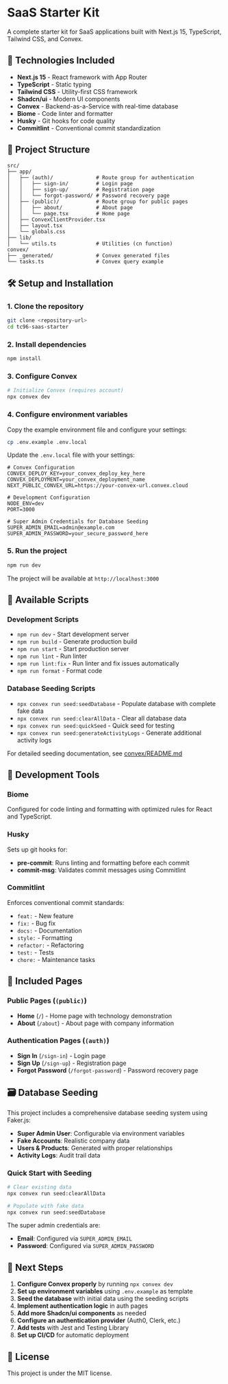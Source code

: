 # SaaS Starter Kit

A complete starter kit for SaaS applications built with Next.js 15, TypeScript, Tailwind CSS, and Convex.

## 🚀 Technologies Included

- **Next.js 15** - React framework with App Router
- **TypeScript** - Static typing
- **Tailwind CSS** - Utility-first CSS framework
- **Shadcn/ui** - Modern UI components
- **Convex** - Backend-as-a-Service with real-time database
- **Biome** - Code linter and formatter
- **Husky** - Git hooks for code quality
- **Commitlint** - Conventional commit standardization

## 📁 Project Structure

```
src/
├── app/
│   ├── (auth)/              # Route group for authentication
│   │   ├── sign-in/         # Login page
│   │   ├── sign-up/         # Registration page
│   │   └── forgot-password/ # Password recovery page
│   ├── (public)/            # Route group for public pages
│   │   ├── about/           # About page
│   │   └── page.tsx         # Home page
│   ├── ConvexClientProvider.tsx
│   ├── layout.tsx
│   └── globals.css
├── lib/
│   └── utils.ts             # Utilities (cn function)
convex/
├── _generated/              # Convex generated files
└── tasks.ts                 # Convex query example
```

## 🛠️ Setup and Installation

### 1. Clone the repository
```bash
git clone <repository-url>
cd tc96-saas-starter
```

### 2. Install dependencies
```bash
npm install
```

### 3. Configure Convex
```bash
# Initialize Convex (requires account)
npx convex dev
```

### 4. Configure environment variables
Copy the example environment file and configure your settings:
```bash
cp .env.example .env.local
```

Update the `.env.local` file with your settings:
```env
# Convex Configuration
CONVEX_DEPLOY_KEY=your_convex_deploy_key_here
CONVEX_DEPLOYMENT=your_convex_deployment_name
NEXT_PUBLIC_CONVEX_URL=https://your-convex-url.convex.cloud

# Development Configuration
NODE_ENV=dev
PORT=3000

# Super Admin Credentials for Database Seeding
SUPER_ADMIN_EMAIL=admin@example.com
SUPER_ADMIN_PASSWORD=your_secure_password_here
```

### 5. Run the project
```bash
npm run dev
```

The project will be available at `http://localhost:3000`

## 📝 Available Scripts

### Development Scripts
- `npm run dev` - Start development server
- `npm run build` - Generate production build
- `npm run start` - Start production server
- `npm run lint` - Run linter
- `npm run lint:fix` - Run linter and fix issues automatically
- `npm run format` - Format code

### Database Seeding Scripts
- `npx convex run seed:seedDatabase` - Populate database with complete fake data
- `npx convex run seed:clearAllData` - Clear all database data
- `npx convex run seed:quickSeed` - Quick seed for testing
- `npx convex run seed:generateActivityLogs` - Generate additional activity logs

For detailed seeding documentation, see [convex/README.md](./convex/README.md)

## 🔧 Development Tools

### Biome
Configured for code linting and formatting with optimized rules for React and TypeScript.

### Husky
Sets up git hooks for:
- **pre-commit**: Runs linting and formatting before each commit
- **commit-msg**: Validates commit messages using Commitlint

### Commitlint
Enforces conventional commit standards:
- `feat:` - New feature
- `fix:` - Bug fix
- `docs:` - Documentation
- `style:` - Formatting
- `refactor:` - Refactoring
- `test:` - Tests
- `chore:` - Maintenance tasks

## 🎨 Included Pages

### Public Pages (`(public)`)
- **Home** (`/`) - Home page with technology demonstration
- **About** (`/about`) - About page with company information

### Authentication Pages (`(auth)`)
- **Sign In** (`/sign-in`) - Login page
- **Sign Up** (`/sign-up`) - Registration page
- **Forgot Password** (`/forgot-password`) - Password recovery page

## 🗃️ Database Seeding

This project includes a comprehensive database seeding system using Faker.js:

- **Super Admin User**: Configurable via environment variables
- **Fake Accounts**: Realistic company data
- **Users & Products**: Generated with proper relationships
- **Activity Logs**: Audit trail data

### Quick Start with Seeding
```bash
# Clear existing data
npx convex run seed:clearAllData

# Populate with fake data
npx convex run seed:seedDatabase
```

The super admin credentials are:
- **Email**: Configured via `SUPER_ADMIN_EMAIL`
- **Password**: Configured via `SUPER_ADMIN_PASSWORD`

## 🚀 Next Steps

1. **Configure Convex properly** by running `npx convex dev`
2. **Set up environment variables** using `.env.example` as template
3. **Seed the database** with initial data using the seeding scripts
4. **Implement authentication logic** in auth pages
5. **Add more Shadcn/ui components** as needed
6. **Configure an authentication provider** (Auth0, Clerk, etc.)
7. **Add tests** with Jest and Testing Library
8. **Set up CI/CD** for automatic deployment

## 📄 License

This project is under the MIT license.
